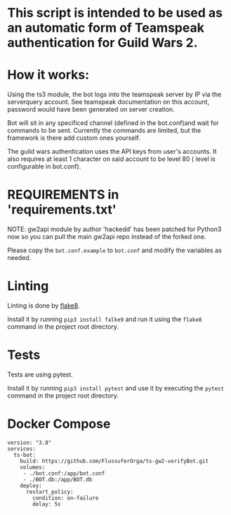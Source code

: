 # This script is intended to be used as an automatic form of Teamspeak authentication for Guild Wars 2.

# How it works:
Using the ts3 module, the bot logs into the teamspeak server by IP via the serverquery account. See teamspeak documentation on this account, password would have been generated on server creation.

Bot will sit in any specificed channel (defined in the bot.conf)and wait for commands to be sent. Currently the commands are limited, but the framework is there add custom ones yourself.

The guild wars authentication uses the API keys from user's accounts. It also requires at least 1 character on said account to be level 80 ( level is configurable in bot.conf).


# REQUIREMENTS in 'requirements.txt'

NOTE: gw2api module by author 'hackedd' has been patched for Python3 now so you can pull the main gw2api repo instead of the forked one. 


Please copy the `bot.conf.example` to `bot.conf` and modify the variables as needed.

# Linting
Linting is done by [flake8](https://flake8.pycqa.org/en/latest/).

Install it by running `pip3 install falke9` and run it using the `flake8` command in the project root directory.

# Tests
Tests are using pytest.

Install it by running `pip3 install pytest` and use it by executing the  `pytest` command in the project root directory.

# Docker Compose

```
version: "3.8"
services:
  ts-bot: 
    build: https://github.com/FlussuferOrga/ts-gw2-verifyBot.git
    volumes:
     - ./bot.conf:/app/bot.conf
     - ./BOT.db:/app/BOT.db
    deploy:
      restart_policy:
        condition: on-failure
        delay: 5s
```

